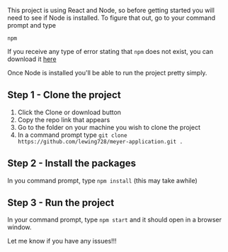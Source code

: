 This project is using React and Node, so before getting started you will need to see if Node is installed.
To figure that out, go to your command prompt and type

`npm`

If you receive any type of error stating that `npm` does not exist, you can download it [here](https://nodejs.org/en/download/)

Once Node is installed you'll be able to run the project pretty simply.

## Step 1 - Clone the project

1. Click the Clone or download button
2. Copy the repo link that appears
4. Go to the folder on your machine you wish to clone the project
3. In a command prompt type `git clone https://github.com/lewing728/meyer-application.git .`

## Step 2 - Install the packages

In you command prompt, type `npm install` (this may take awhile)

## Step 3 - Run the project

In your command prompt, type `npm start` and it should open in a browser window.

Let me know if you have any issues!!!

